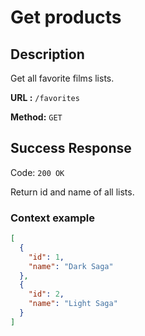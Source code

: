 # Get products

## Description

Get all favorite films lists.

<b>URL :</b> `/favorites`

<b>Method:</b> `GET`

## Success Response

Code: `200 OK`

Return id and name of all lists.

### Context example

```json
[
  {
    "id": 1,
    "name": "Dark Saga"
  },
  {
    "id": 2,
    "name": "Light Saga"
  }
]
```
